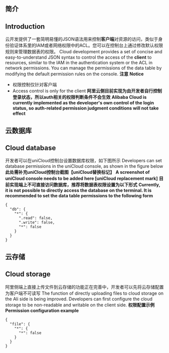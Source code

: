 ## 简介
## Introduction
云开发提供了一套简明易懂的JSON语法用来控制**客户端**对资源的访问，类似于身份验证体系里的IAM或者网络权限中的ACL。您可以在控制台上通过修改默认权限规则来管理数据表的权限。
Cloud development provides a set of concise and easy-to-understand JSON syntax to control the access of the **client** to resources, similar to the IAM in the authentication system or the ACL in network permissions. You can manage the permissions of the data table by modifying the default permission rules on the console.
**注意**
**Notice**
- 权限控制仅针对客户端
- Access control is only for the client
**阿里云侧目前实现为由开发者自行控制登录状态，所以auth相关的权限判断条件不会生效**
**Alibaba Cloud is currently implemented as the developer's own control of the login status, so auth-related permission judgment conditions will not take effect**
## 云数据库
## Cloud database
开发者可以在uniCloud控制台设置数据库权限，如下图所示
Developers can set database permissions in the uniCloud console, as shown in the figure below
**此处需补充uniCloud控制台截图【uniCloud替换标记】**
**A screenshot of uniCloud console needs to be added here [uniCloud replacement mark]**
**目前实现端上不可直接访问数据库，推荐将数据表权限设置为以下形式**
**Currently, it is not possible to directly access the database on the terminal. It is recommended to set the data table permissions to the following form**

```
{
  "db": {
    "*": {
      ".read": false,
      ".write": false,
      "*": false
    }
  }
}
```

## 云存储
## Cloud storage

阿里侧端上直接上传文件到云存储的功能正在完善中，开发者可以先将云存储配置为客户端不可读写
The function of directly uploading files to cloud storage on the Ali side is being improved. Developers can first configure the cloud storage to be non-readable and writable on the client side.
**权限配置示例**
**Permission configuration example**
```
{
  "file": {
    "*": {
      "*": false
    }
  }
}
```



